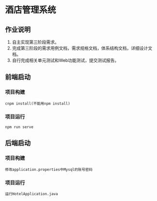 # 酒店管理系统

## 作业说明
1. 自主实现第三阶段需求。
2. 完成第三阶段的需求用例文档，需求规格文档，体系结构文档，详细设计文档。
3. 自行完成相关单元测试和Web功能测试，提交测试报告。


## 前端启动 

### 项目构建
```
cnpm install(不能用npm install)
```
### 项目运行
```
npm run serve
```

## 后端启动 

### 项目构建
```
修改application.properties中Mysql的账号密码
```
### 项目运行
```
运行HotelApplication.java
```
